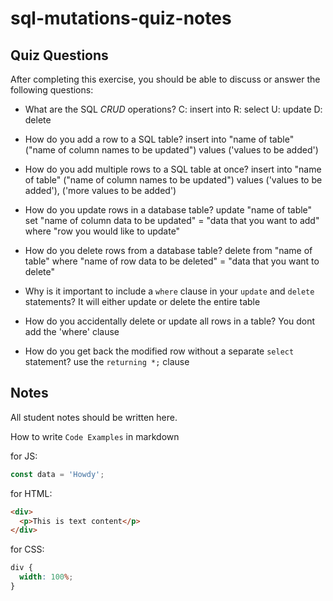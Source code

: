 # sql-mutations-quiz-notes

## Quiz Questions

After completing this exercise, you should be able to discuss or answer the following questions:

- What are the SQL _CRUD_ operations?
  C: insert into
  R: select
  U: update
  D: delete

- How do you add a row to a SQL table?
  insert into "name of table" ("name of column names to be updated")
  values ('values to be added')

- How do you add multiple rows to a SQL table at once?
  insert into "name of table" ("name of column names to be updated")
  values ('values to be added'),
  ('more values to be added')

- How do you update rows in a database table?
  update "name of table"
  set "name of column data to be updated" = "data that you want to add"
  where "row you would like to update"

- How do you delete rows from a database table?
  delete
  from "name of table"
  where "name of row data to be deleted" = "data that you want to delete"

- Why is it important to include a `where` clause in your `update` and `delete` statements?
  It will either update or delete the entire table

- How do you accidentally delete or update all rows in a table?
  You dont add the 'where' clause

- How do you get back the modified row without a separate `select` statement?
  use the `returning *;` clause

## Notes

All student notes should be written here.

How to write `Code Examples` in markdown

for JS:

```javascript
const data = 'Howdy';
```

for HTML:

```html
<div>
  <p>This is text content</p>
</div>
```

for CSS:

```css
div {
  width: 100%;
}
```
